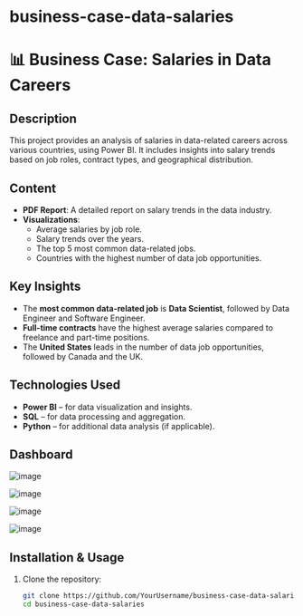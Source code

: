 # business-case-data-salaries

# 📊 Business Case: Salaries in Data Careers

## Description
This project provides an analysis of salaries in data-related careers across various countries, using Power BI. It includes insights into salary trends based on job roles, contract types, and geographical distribution.

## Content
- **PDF Report**: A detailed report on salary trends in the data industry.
- **Visualizations**: 
  - Average salaries by job role.
  - Salary trends over the years.
  - The top 5 most common data-related jobs.
  - Countries with the highest number of data job opportunities.

## Key Insights
- The **most common data-related job** is **Data Scientist**, followed by Data Engineer and Software Engineer.
- **Full-time contracts** have the highest average salaries compared to freelance and part-time positions.
- The **United States** leads in the number of data job opportunities, followed by Canada and the UK.

## Technologies Used
- **Power BI** – for data visualization and insights.
- **SQL** – for data processing and aggregation.
- **Python** – for additional data analysis (if applicable).

## Dashboard

![image](https://github.com/user-attachments/assets/d49a45d2-bd33-4c4d-9214-d955c1f45e5b)


![image](https://github.com/user-attachments/assets/e54060eb-f1c3-4009-be8e-b5b60adc08c7)


![image](https://github.com/user-attachments/assets/9577dac9-658d-4cf0-a97a-86ae1a167ccb)


![image](https://github.com/user-attachments/assets/b64af1e6-9209-430d-b705-150903c15123)


## Installation & Usage
1. Clone the repository:
   ```bash
   git clone https://github.com/YourUsername/business-case-data-salaries.git
   cd business-case-data-salaries
